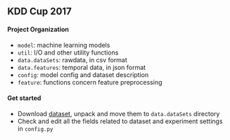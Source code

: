## KDD Cup 2017


#### Project Organization

- ```model```: machine learning models
- ```util```: I/O and other utility functions
- ```data.dataSets```:  rawdata, in csv format
- ```data.features```:  temporal data, in json format
- ```config```: model config and dataset description
- ```feature```: functions concern feature preprocessing


#### Get started

- Download [dataset](https://tianchi.aliyun.com/competition/information.htm?spm=5176.100068.5678.2.Uwgmr3&raceId=231597),
 unpack and move them to ```data.dataSets``` directory
- Check and edit all the fields related to dataset and experiment settings in ```config.py```


